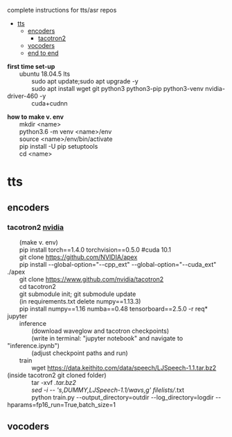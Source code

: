 
complete instructions for tts/asr repos
* [tts](#tts)
  - [encoders](#encoders)
     * [tacotron2](#tacotron2-nvidia)
  - [vocoders](#vocoders)
  - [end to end](#end-to-end)

**first time set-up**  
&emsp;&emsp;ubuntu 18.04.5 lts  
&emsp;&emsp;&emsp;&emsp;sudo apt update;sudo apt upgrade -y  
&emsp;&emsp;&emsp;&emsp;sudo apt install wget git python3 python3-pip python3-venv nvidia-driver-460 -y  
&emsp;&emsp;&emsp;&emsp;cuda+cudnn

**how to make v. env**   
&emsp;&emsp;mkdir &lt;name&gt;  
&emsp;&emsp;python3.6 -m venv &lt;name&gt;/env  
&emsp;&emsp;source &lt;name&gt;/env/bin/activate  
&emsp;&emsp;pip install -U pip setuptools  
&emsp;&emsp;cd &lt;name&gt;

# tts
## encoders
### tacotron2 [nvidia](https://github.com/nvidia/tacotron2)
&emsp;&emsp;(make v. env)  
&emsp;&emsp;pip install torch==1.4.0 torchvision==0.5.0 #cuda 10.1  
&emsp;&emsp;git clone https://github.com/NVIDIA/apex  
&emsp;&emsp;pip install --global-option="--cpp_ext" --global-option="--cuda_ext" ./apex  
&emsp;&emsp;git clone https://www.github.com/nvidia/tacotron2  
&emsp;&emsp;cd tacotron2  
&emsp;&emsp;git submodule init; git submodule update  
&emsp;&emsp;(in requirements.txt delete numpy==1.13.3)  
&emsp;&emsp;pip install numpy==1.16 numba==0.48 tensorboard==2.5.0 -r req* jupyter  
&emsp;&emsp;inference  
&emsp;&emsp;&emsp;&emsp;(download waveglow and tacotron checkpoints)  
&emsp;&emsp;&emsp;&emsp;(write in terminal: "jupyter notebook" and navigate to "inference.ipynb")  
&emsp;&emsp;&emsp;&emsp;(adjust checkpoint paths and run)  
&emsp;&emsp;train    
&emsp;&emsp;&emsp;&emsp;wget https://data.keithito.com/data/speech/LJSpeech-1.1.tar.bz2 (inside tacotron2 git cloned folder)   
&emsp;&emsp;&emsp;&emsp;tar -xvf *.tar.bz2  
&emsp;&emsp;&emsp;&emsp;sed -i -- 's,DUMMY,LJSpeech-1.1/wavs,g' filelists/*.txt  
&emsp;&emsp;&emsp;&emsp;python train.py --output_directory=outdir --log_directory=logdir --hparams=fp16_run=True,batch_size=1

## vocoders
